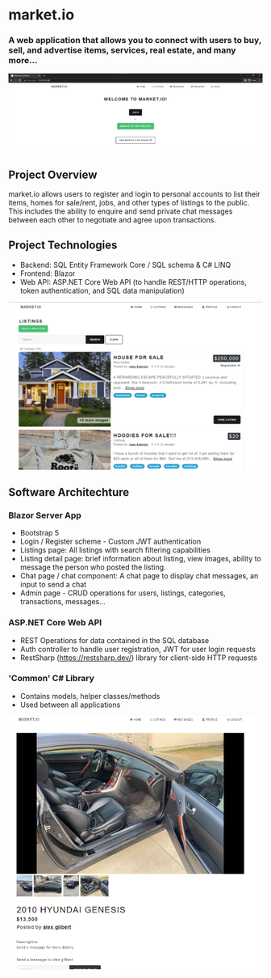 # market.io
### A web application that allows you to connect with users to buy, sell, and advertise items, services, real estate, and many more... 

![plot](./images/home.png)

## Project Overview
market.io allows users to register and login to personal accounts to list their items, homes for sale/rent, jobs, and other types of listings to the public. This includes the ability to enquire and send private chat messages between each other to negotiate and agree upon transactions.

## Project Technologies
- Backend: SQL Entity Framework Core / SQL schema & C# LINQ
- Frontend: Blazor
- Web API: ASP.NET Core Web API (to handle REST/HTTP operations, token authentication, and SQL data manipulation) 

![plot](./images/listings.png)

## Software Architechture
### Blazor Server App
- Bootstrap 5
- Login / Register scheme - Custom JWT authentication
- Listings page: All listings with search filtering capabilities
- Listing detail page: brief information about listing, view images, ability to message the person who posted the listing.
- Chat page / chat component: A chat page to display chat messages, an input to send a chat
- Admin page - CRUD operations for users, listings, categories, transactions, messages...

### ASP.NET Core Web API
- REST Operations for data contained in the SQL database
- Auth controller to handle user registration, JWT for user login requests
- RestSharp (https://restsharp.dev/) library for client-side HTTP requests

### 'Common' C# Library 
- Contains models, helper classes/methods
- Used between all applications

![plot](./images/listing-detail-page.png)
